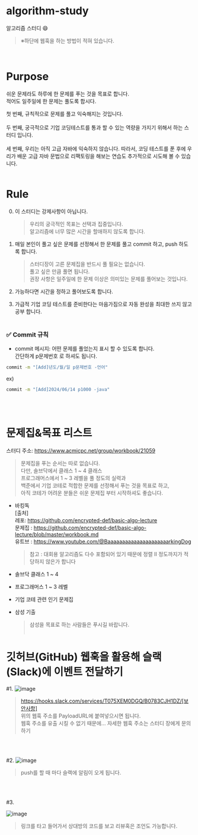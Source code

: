 # algorithm-study

알고리즘 스터디 :smile:

> ※하단에 웹훅을 하는 방법이 적혀 있습니다.

<br>

# Purpose

쉬운 문제라도 하루에 한 문제를 푸는 것을 목표로 합니다.<br>
적어도 일주일에 한 문제는 풀도록 합시다.

첫 번째, 규칙적으로 문제를 풀고 익숙해지는 것입니다.<br><br>
두 번째, 궁극적으로 기업 코딩테스트를 통과 할 수 있는 역량을 가지기 위해서 하는 스터디 입니다.<br><br>
세 번째, 우리는 아직 고급 자바에 익숙하지 않습니다. 따라서, 코딩 테스트를 푼 후에 우리가 배운 고급 자바 문법으로 리팩토링을 해보는 연습도 추가적으로 시도해 볼 수 있습니다.<br><br>

# Rule

0. 이 스터디는 강제사항이 아닙니다.<br>
   
    >  우리의 궁극적인 목표는 선택과 집중입니다.<br>
    >  알고리즘에 너무 많은 시간을 할애하지 않도록 합니다.
   

2. 매일 본인이 풀고 싶은 문제를 선정해서 한 문제를 풀고 commit 하고, push 하도록 합니다.<br>
   
    >  스터디장이 고른 문제집을 반드시 풀 필요는 없습니다.<br>
    >  풀고 싶은 만큼 풀면 됩니다.<br>
    >  권장 사항은 일주일에 한 문제 이상은 의미있는 문제를 풀어보는 것입니다.<br>
   
3. 가능하다면 시간을 정하고 풀어보도록 합니다.<br>

4. 가급적 기업 코딩 테스트를 준비한다는 마음가짐으로 자동 완성을 최대한 쓰지 않고 공부 합니다.<br><br>


### ✅ Commit 규칙

- commit 메시지: 어떤 문제를 풀었는지 표시 할 수 있도록 합니다.<br>
                 간단하게 p문제번호 로 하셔도 됩니다.<br>

```sh
commit -m "[Add]년도/월/일 p문제번호 -언어"
```

ex)
```sh
commit -m "[Add]2024/06/14 p1000 -java"
```
<br><br>

# 문제집&목표 리스트<br>
스터디 주소: https://www.acmicpc.net/group/workbook/21059<br>

> 문제집을 푸는 순서는 따로 없습니다.<br>
> 다만, 솔브닥에서 클래스 1 ~ 4 클래스<br>
> 프로그래머스에서 1 ~ 3 레벨을 풀 정도의 실력과<br>
> 백준에서 기업 코테로 적합한 문제를 선정해서 푸는 것을 목표로 하고,<br>
> 아직 코테가 어려운 분들은 쉬운 문제집 부터 시작하셔도 좋습니다.<br> 

- 바킹독<br>
    [출처]<br>
    레포: https://github.com/encrypted-def/basic-algo-lecture<br>
    문제집 : https://github.com/encrypted-def/basic-algo-lecture/blob/master/workbook.md<br>
    유트브 : https://www.youtube.com/@BaaaaaaaaaaaaaaaaaaaaarkingDog<br>
    > 참고 : 대회용 알고리즘도 다수 포함되어 있기 때문에 정렬 II 정도까지가 적당하지 않은가 합니다<br>
     
    
- 솔브닥 클래스 1 ~ 4<br>

- 프로그래머스 1 ~ 3 레벨<br>

- 기업 코테 관련 인기 문제집<br>

- 삼성 기출<br>
  > 삼성을 목표로 하는 사람들은 푸시길 바랍니다.<br><br>


# 깃허브(GitHub) 웹훅을 활용해 슬랙(Slack)에 이벤트 전달하기<br>

#1.
![image](https://github.com/andle7/algorithm_study/assets/128995184/0c817931-33a8-443c-a191-b091e43195db)

> https://hooks.slack.com/services/T075XEM0DGQ/B0783CJH1DZ/[보안사항]<br>
> 위의 웹훅 주소를 PayloadURL에 붙여넣으시면 됩니다.<br>
> 웹훅 주소를 유출 시킬 수 없기 때문에... 자세한 웹훅 주소는 스터디 장에게 문의하기

<br><br>

#2.
![image](https://github.com/andle7/algorithm_study/assets/128995184/4516724e-f6f9-4f4b-95bf-fb37ab399821)

> push를 할 때 마다 슬랙에 알림이 오게 됩니다.

<br><br>


#3.

![image](https://github.com/andle7/algorithm_study/assets/128995184/151efda5-36b4-4d71-9987-eb55eab59a75)

> 링크를 타고 들어가서 상대방의 코드를 보고 리뷰혹은 조언도 가능합니다.<br>

<br><br>
